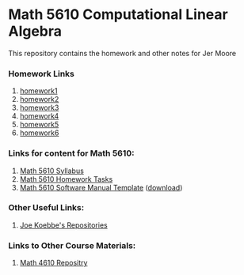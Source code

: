 # Math 5610 Computational Linear Algebra

This repository contains the homework and other notes for Jer Moore 
### Homework Links

1. [homework1](https://thedegreeisalie.github.io/homework/hw1)
2. [homework2](https://thedegreeisalie.github.io/homework/hw2)
3. [homework3](https://thedegreeisalie.github.io/homework/hw3)
4. [homework4](https://thedegreeisalie.github.io/homework/hw4)
5. [homework5](https://thedegreeisalie.github.io/homework/hw5)
6. [homework6](https://thedegreeisalie.github.io/homework/hw6)


### Links for content for Math 5610:

1. [Math 5610 Syllabus](https://jvkoebbe.github.io/math5610/syllabus/syllabus)
2. [Math 5610 Homework Tasks](https://jvkoebbe.github.io/math5610/homework/indexOfHomeworkSets)
3. [Math 5610 Software Manual Template](https://jvkoebbe.github.io/math5610/softwareManual/softwareManualTemplate)
      ([download](https://jvkoebbe.github.io/math5610/softwareManual/softwareManualTemplate.md))

###  Other Useful Links:

1. [Joe Koebbe's Repositories](https://github.com/jvkoebbe)

### Links to Other Course Materials:

1. [Math 4610 Repositry](https://jvkoebbe.github.io/math4610)

